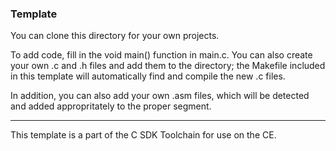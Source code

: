 ### Template

You can clone this directory for your own projects.

To add code, fill in the void main() function in main.c. You can also create your
own .c and .h files and add them to the directory; the Makefile included in this
template will automatically find and compile the new .c files.

In addition, you can also add your own .asm files, which will be detected and added
appropritately to the proper segment.

---

This template is a part of the C SDK Toolchain for use on the CE.
